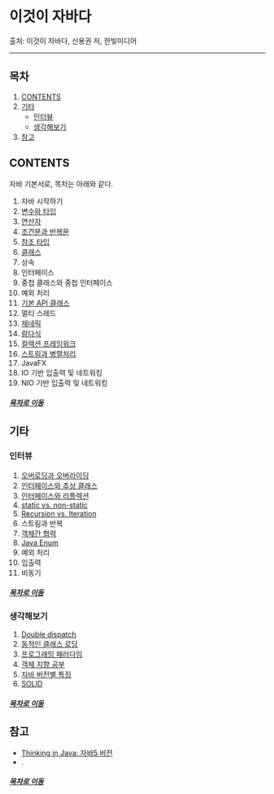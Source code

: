 이것이 자바다
=====
출처: 이것이 자바다, 신용권 저, 한빛미디어
- - -
## 목차
1. [CONTENTS](#CONTENTS)
2. [기타](#기타)
	* [인터뷰](#인터뷰)
	* [생각해보기](#생각해보기)
3. [참고](#참고)

## CONTENTS
자바 기본서로, 목차는 아래와 같다.

1. 자바 시작하기
2. [변수와 타입](https://github.com/nara1030/ThisIsJava/blob/master/docs/%EB%B3%80%EC%88%98%EC%99%80%20%ED%83%80%EC%9E%85.md)
3. [연산자](https://github.com/nara1030/ThisIsJava/blob/master/docs/%EC%97%B0%EC%82%B0%EC%9E%90.md)
4. [조건문과 반복문](https://github.com/nara1030/ThisIsJava/blob/master/docs/%EC%A1%B0%EA%B1%B4%EB%AC%B8%EA%B3%BC%20%EB%B0%98%EB%B3%B5%EB%AC%B8.md)
5. [참조 타입](https://github.com/nara1030/ThisIsJava/blob/master/docs/%EC%B0%B8%EC%A1%B0%20%ED%83%80%EC%9E%85.md)
6. [클래스](https://github.com/nara1030/ThisIsJava/blob/master/docs/%ED%81%B4%EB%9E%98%EC%8A%A4.md)
7. 상속
8. 인터페이스
9. 중첩 클래스와 중첩 인터페이스
10. 예외 처리
11. [기본 API 클래스](https://github.com/nara1030/ThisIsJava/blob/master/docs/%EA%B8%B0%EB%B3%B8%20API%20%ED%81%B4%EB%9E%98%EC%8A%A4.md)
12. 멀티 스레드
13. [제네릭](https://github.com/nara1030/ThisIsJava/blob/master/docs/%EC%A0%9C%EB%84%A4%EB%A6%AD.md)
14. [람다식](https://github.com/nara1030/ThisIsJava/blob/master/docs/%EB%9E%8C%EB%8B%A4%EC%8B%9D.md)
15. [컬렉션 프레임워크](https://github.com/nara1030/ThisIsJava/blob/master/docs/%EC%BB%AC%EB%A0%89%EC%85%98%20%ED%94%84%EB%A0%88%EC%9E%84%EC%9B%8C%ED%81%AC.md)
16. [스트림과 병렬처리](https://github.com/nara1030/ThisIsJava/blob/master/docs/%EC%8A%A4%ED%8A%B8%EB%A6%BC%EA%B3%BC%20%EB%B3%91%EB%A0%AC%EC%B2%98%EB%A6%AC.md)
17. JavaFX
18. IO 기반 입출력 및 네트워킹
19. NIO 기반 입출력 및 네트워킹

##### [목차로 이동](#목차)

## 기타
### 인터뷰
1. [오버로딩과 오버라이딩](./docs/etc/overloading_vs_overriding.md)
2. [인터페이스와 추상 클래스](./docs/etc/interface_vs_abstract.md)
3. [인터페이스와 리플렉션](./docs/etc/interface_vs_reflection.md)
4. [static vs. non-static](./docs/etc/static_vs_non-static.md)
5. [Recursion vs. Iteration](./docs/etc/iteration_vs_recursion.md)
6. 스트림과 반복
7. [객체간 협력](./docs/etc/linkedList.md)
8. [Java Enum](./docs/etc/java_enum.md)
9. 예외 처리
10. 입출력
11. 비동기

##### [목차로 이동](#목차)

### 생각해보기
1. [Double dispatch](./docs/etc/double_dispatch.md)
2. [동적인 클래스 로딩](./docs/etc/dynamic_loading.md)
3. [프로그래밍 패러다임](./docs/etc/programming_paradigm.md)
4. [객체 지향 공부](./docs/etc/java_oop.md)
5. [자바 버전별 특징](./docs/etc/java_versions_summary.md)
6. [SOLID](./docs/etc/oop_solid.md)

##### [목차로 이동](#목차)

## 참고
* [Thinking in Java: 자바5 버전](https://github.com/nara1030/thinkingInJava/blob/master/README.md)
* .

##### [목차로 이동](#목차)
